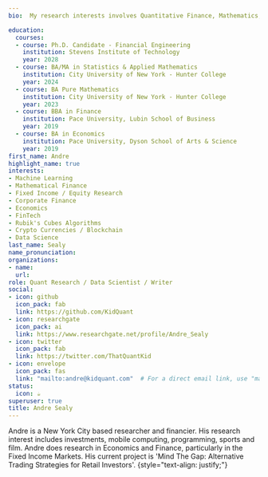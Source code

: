 ```yaml
---
bio:  My research interests involves Quantitative Finance, Mathematics, Data Science and Machine Learning.

education:
  courses:
  - course: Ph.D. Candidate - Financial Engineering
    institution: Stevens Institute of Technology
    year: 2028
  - course: BA/MA in Statistics & Applied Mathematics
    institution: City University of New York - Hunter College
    year: 2024
  - course: BA Pure Mathematics
    institution: City University of New York - Hunter College
    year: 2023
  - course: BBA in Finance
    institution: Pace University, Lubin School of Business
    year: 2019
  - course: BA in Economics
    institution: Pace University, Dyson School of Arts & Science
    year: 2019
first_name: Andre
highlight_name: true
interests:
- Machine Learning
- Mathematical Finance
- Fixed Income / Equity Research
- Corporate Finance
- Economics
- FinTech
- Rubik's Cubes Algorithms
- Crypto Currencies / Blockchain
- Data Science
last_name: Sealy
name_pronunciation: 
organizations:
- name: 
  url:
role: Quant Research / Data Scientist / Writer
social:
- icon: github
  icon_pack: fab
  link: https://github.com/KidQuant
- icon: researchgate
  icon_pack: ai
  link: https://www.researchgate.net/profile/Andre_Sealy
- icon: twitter
  icon_pack: fab
  link: https://twitter.com/ThatQuantKid
- icon: envelope
  icon_pack: fas
  link: "mailto:andre@kidquant.com"  # For a direct email link, use "mailto:test@example.org".
status:
  icon: ☕️
superuser: true
title: Andre Sealy
---
```


Andre is a New York City based researcher and financier. His research interest includes investments, mobile computing, programming, sports and film. Andre does research in Economics and Finance, particularly in the Fixed Income Markets. His current project is 'Mind The Gap: Alternative Trading Strategies for Retail Investors'.
{style="text-align: justify;"}
